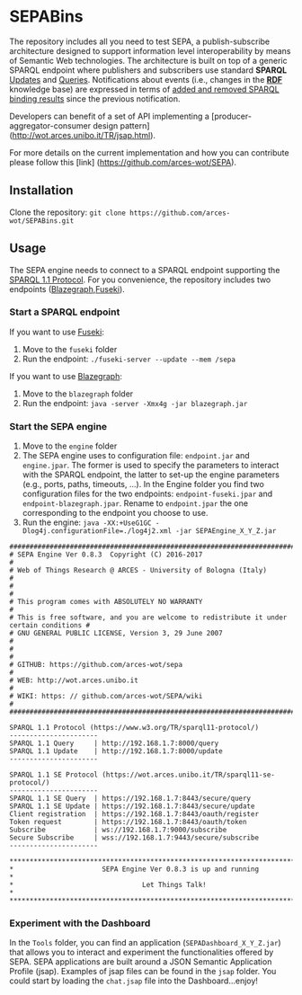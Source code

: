 # SEPABins
The repository includes all you need to test SEPA, a publish-subscribe architecture designed to support information level interoperability by means of Semantic Web technologies. The architecture is built on top of a generic SPARQL endpoint where publishers and subscribers use standard **SPARQL** [Updates](https://www.w3.org/TR/sparql11-update/) and [Queries](https://www.w3.org/TR/sparql11-query/). Notifications about events (i.e., changes in the [**RDF**](https://www.w3.org/RDF/) knowledge base) are expressed in terms of [added and removed SPARQL binding results](http://wot.arces.unibo.it/TR/sparql11-subscribe.html) since the previous notification. 

Developers can benefit of a set of API implementing a [producer-aggregator-consumer design pattern] (http://wot.arces.unibo.it/TR/jsap.html).

For more details on the current implementation and how you can contribute please follow this [link] (https://github.com/arces-wot/SEPA).

## Installation
Clone the repository: `git clone https://github.com/arces-wot/SEPABins.git`

## Usage
The SEPA engine needs to connect to a SPARQL endpoint supporting the [SPARQL 1.1 Protocol](https://www.w3.org/TR/sparql11-protocol/). For you convenience, the repository includes two endpoints ([Blazegraph](https://www.blazegraph.com/),[Fuseki](https://jena.apache.org/documentation/serving_data/)).

### Start a SPARQL endpoint
If you want to use [Fuseki](https://jena.apache.org/documentation/serving_data/):
1. Move to the `fuseki` folder
2. Run the endpoint: `./fuseki-server --update --mem /sepa`

If you want to use [Blazegraph](https://www.blazegraph.com/):
1. Move to the `blazegraph` folder
2. Run the endpoint: `java -server -Xmx4g -jar blazegraph.jar`

### Start the SEPA engine
1. Move to the `engine` folder
2. The SEPA engine uses to configuration file: `endpoint.jar` and `engine.jpar`. The former is used to specify the parameters to interact with the SPARQL endpoint, the latter to set-up the engine parameters (e.g., ports, paths, timeouts, ...). In the Engine folder you find two configuration files for the two endpoints: `endpoint-fuseki.jpar` and `endpoint-blazegraph.jpar`. Rename to `endpoint.jpar` the one corresponding to the endpoint you choose to use.
3. Run the engine: `java -XX:+UseG1GC -Dlog4j.configurationFile=./log4j2.xml -jar SEPAEngine_X_Y_Z.jar`

```
##########################################################################################
# SEPA Engine Ver 0.8.3  Copyright (C) 2016-2017                                         #
# Web of Things Research @ ARCES - University of Bologna (Italy)                         #
#                                                                                        #
# This program comes with ABSOLUTELY NO WARRANTY                                         #
# This is free software, and you are welcome to redistribute it under certain conditions #
# GNU GENERAL PUBLIC LICENSE, Version 3, 29 June 2007                                    #
#                                                                                        #
# GITHUB: https://github.com/arces-wot/sepa                                              #
# WEB: http://wot.arces.unibo.it                                                         #
# WIKI: https: // github.com/arces-wot/SEPA/wiki                                         #
##########################################################################################

SPARQL 1.1 Protocol (https://www.w3.org/TR/sparql11-protocol/)
----------------------
SPARQL 1.1 Query     | http://192.168.1.7:8000/query
SPARQL 1.1 Update    | http://192.168.1.7:8000/update
----------------------

SPARQL 1.1 SE Protocol (https://wot.arces.unibo.it/TR/sparql11-se-protocol/)
----------------------
SPARQL 1.1 SE Query  | https://192.168.1.7:8443/secure/query
SPARQL 1.1 SE Update | https://192.168.1.7:8443/secure/update
Client registration  | https://192.168.1.7:8443/oauth/register
Token request        | https://192.168.1.7:8443/oauth/token
Subscribe            | ws://192.168.1.7:9000/subscribe
Secure Subscribe     | wss://192.168.1.7:9443/secure/subscribe
----------------------

*****************************************************************************************
*                      SEPA Engine Ver 0.8.3 is up and running                          *
*                                Let Things Talk!                                       *
*****************************************************************************************
```
### Experiment with the Dashboard
In the `Tools` folder, you can find an application (`SEPADashboard_X_Y_Z.jar`) that allows you to interact and experiment the functionalities offered by SEPA. SEPA applications are built around a JSON Semantic Application Profile (jsap). Examples of jsap files can be found in the `jsap` folder. You could start by loading the `chat.jsap` file into the Dashboard...enjoy!
